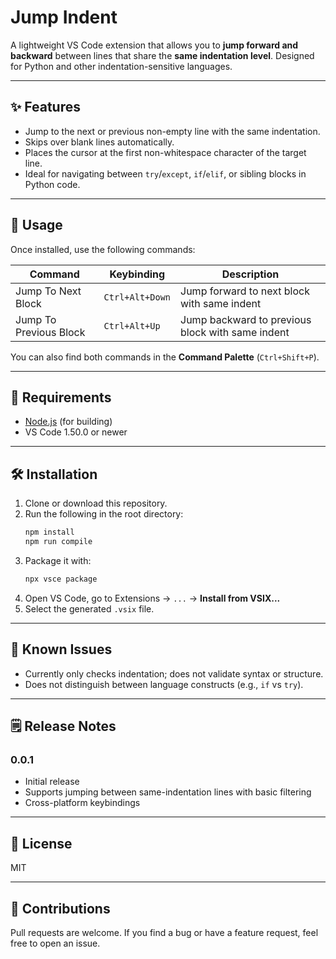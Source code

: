 # Jump Indent

A lightweight VS Code extension that allows you to **jump forward and backward** between lines that share the **same indentation level**. Designed for Python and other indentation-sensitive languages.

---

## ✨ Features

- Jump to the next or previous non-empty line with the same indentation.
- Skips over blank lines automatically.
- Places the cursor at the first non-whitespace character of the target line.
- Ideal for navigating between `try`/`except`, `if`/`elif`, or sibling blocks in Python code.

---

## 🎯 Usage

Once installed, use the following commands:

| Command                | Keybinding        | Description                               |
|------------------------|------------------|-------------------------------------------|
| Jump To Next Block     | `Ctrl+Alt+Down`   | Jump forward to next block with same indent |
| Jump To Previous Block | `Ctrl+Alt+Up`     | Jump backward to previous block with same indent |

You can also find both commands in the **Command Palette** (`Ctrl+Shift+P`).

---

## 🔧 Requirements

- [Node.js](https://nodejs.org/) (for building)
- VS Code 1.50.0 or newer

---

## 🛠 Installation

1. Clone or download this repository.
2. Run the following in the root directory:
   ```bash
   npm install
   npm run compile
   ```
3. Package it with:
   ```bash
   npx vsce package
   ```
4. Open VS Code, go to Extensions → `...` → **Install from VSIX...**
5. Select the generated `.vsix` file.

---

## 🚧 Known Issues

- Currently only checks indentation; does not validate syntax or structure.
- Does not distinguish between language constructs (e.g., `if` vs `try`).

---

## 🗒 Release Notes

### 0.0.1

- Initial release
- Supports jumping between same-indentation lines with basic filtering
- Cross-platform keybindings

---

## 📘 License

MIT

---

## 🙌 Contributions

Pull requests are welcome. If you find a bug or have a feature request, feel free to open an issue.
